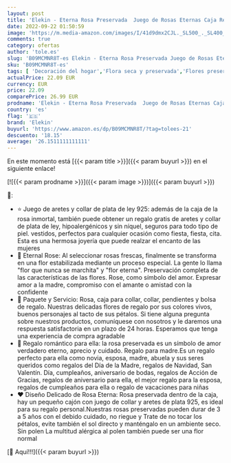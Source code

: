 ```yaml
---
layout: post
title: 'Elekin - Eterna Rosa Preservada  Juego de Rosas Eternas Caja Regalo Rosas Rojas Collar con Arete  Regalo de Cumpleaños Perfecto  Regalo Romántico para el Día de San Valentín Día de la Madre Aniversario Navidad'
date: 2022-09-22 01:50:59
image: 'https://m.media-amazon.com/images/I/41d9dmx2CJL._SL500_._SL400_.jpg'
comments: true
category: ofertas
author: 'tole.es'
slug: 'B09MCMNR8T-es Elekin - Eterna Rosa Preservada Juego de Rosas Eternas...'
sku: 'B09MCMNR8T-es'
tags: [ 'Decoración del hogar','Flora seca y preservada','Flores preservadas','Hogar y cocina','elekin','navidad','🇪🇸', ]
actualPrice: 22.09 EUR
currency: EUR
price: 22.09
comparePrice: 26.99 EUR
prodname: 'Elekin - Eterna Rosa Preservada  Juego de Rosas Eternas Caja Regalo Rosas Rojas Collar con Arete  Regalo de Cumpleaños Perfecto  Regalo Romántico para el Día de San Valentín Día de la Madre Aniversario Navidad'
country: 'es'
flag: '🇪🇸'
brand: 'Elekin'
buyurl: 'https://www.amazon.es/dp/B09MCMNR8T/?tag=tolees-21'
descuento: '18.15'
average: '26.1511111111111'
---
```


En este momento está [{{< param title >}}]({{< param buyurl >}}) en el siguiente enlace!

[![{{< param prodname >}}]({{< param image >}})]({{< param buyurl >}})

🔎:

- ⭐ Juego de aretes y collar de plata de ley 925: además de la caja de la rosa inmortal, también puede obtener un regalo gratis de aretes y collar de plata de ley, hipoalergénicos y sin níquel, seguros para todo tipo de piel. vestidos, perfectos para cualquier ocasión como fiesta, fiesta, cita. Esta es una hermosa joyería que puede realzar el encanto de las mujeres
- 🌹 Eternal Rose: Al seleccionar rosas frescas, finalmente se transforma en una flor estabilizada mediante un proceso especial. La gente lo llama "flor que nunca se marchita" y "flor eterna". Preservación completa de las características de las flores. Rose, como símbolo del amor. Expresar amor a la madre, compromiso con el amante o amistad con la confidente
- 💌 Paquete y Servicio: Rosa, caja para collar, collar, pendientes y bolsa de regalo. Nuestras delicadas flores de regalo por sus colores vivos, buenos personajes al tacto de sus pétalos. Si tiene alguna pregunta sobre nuestros productos, comuníquese con nosotros y le daremos una respuesta satisfactoria en un plazo de 24 horas. Esperamos que tenga una experiencia de compra agradable
- 🎁 Regalo romántico para ella: la rosa preservada es un símbolo de amor verdadero eterno, aprecio y cuidado. Regalo para madre.Es un regalo perfecto para ella como novia, esposa, madre, abuela y sus seres queridos como regalos del Día de la Madre, regalos de Navidad, San Valentín. Día, cumpleaños, aniversario de bodas, regalos de Acción de Gracias, regalos de aniversario para ella, el mejor regalo para la esposa, regalos de cumpleaños para ella o regalo de vacaciones para niñas
- ❤️ Diseño Delicado de Rosa Eterna: Rosa preservada dentro de la caja, hay un pequeño cajón con juego de collar y aretes de plata 925, es ideal para su regalo personal.Nuestras rosas preservadas pueden durar de 3 a 5 años con el debido cuidado, no riegue y Trate de no tocar los pétalos, evite también el sol directo y manténgalo en un ambiente seco. Sin polen La multitud alérgica al polen también puede ser una flor normal

[🛒 Aquí!!!]({{< param buyurl >}})
